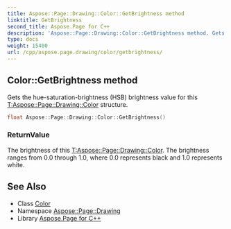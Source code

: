 ```yaml
---
title: Aspose::Page::Drawing::Color::GetBrightness method
linktitle: GetBrightness
second_title: Aspose.Page for C++
description: 'Aspose::Page::Drawing::Color::GetBrightness method. Gets the hue-saturation-brightness (HSB) brightness value for this T:Aspose::Page::Drawing::Color structure in C++.'
type: docs
weight: 15400
url: /cpp/aspose.page.drawing/color/getbrightness/
---
```

## Color::GetBrightness method


Gets the hue-saturation-brightness (HSB) brightness value for this [T:Aspose::Page::Drawing::Color](../) structure.

```cpp
float Aspose::Page::Drawing::Color::GetBrightness()
```


### ReturnValue

The brightness of this [T:Aspose::Page::Drawing::Color](../). The brightness ranges from 0.0 through 1.0, where 0.0 represents black and 1.0 represents white.

## See Also

* Class [Color](../)
* Namespace [Aspose::Page::Drawing](../../)
* Library [Aspose.Page for C++](../../../)
